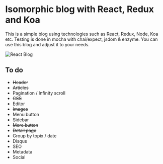 # Isomorphic blog with React, Redux and Koa

This is a simple blog using technologies such as React, Redux, Node, Koa etc. Testing is done in mocha with chai/expect, jsdom & enzyme. You can use this blog and adjust it to your needs.

![React Blog](http://i.imgur.com/fDOxPuu.png)

## To do

- ~~Header~~
- ~~Articles~~
- Pagination / Infinity scroll
- ~~CSS~~
- Editor
- ~~Images~~
- Menu button
- Sidebar
- ~~More button~~
- ~~Detail page~~
- Group by topix / date
- Disqus
- SEO
- Metadata
- Social
